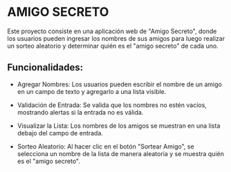 <h1>AMIGO SECRETO</h1>
<p>Este proyecto consiste en una aplicación web de "Amigo Secreto", 
  donde los usuarios pueden ingresar los nombres de sus amigos para 
  luego realizar un sorteo aleatorio y determinar quién es el "amigo 
  secreto" de cada uno.</p>

<h2>Funcionalidades: </h2>

- Agregar Nombres: Los usuarios pueden escribir el nombre de un amigo en un campo de texto y agregarlo a una lista visible.

- Validación de Entrada: Se valida que los nombres no estén vacíos, mostrando alertas si la entrada no es válida.
  
- Visualizar la Lista: Los nombres de los amigos se muestran en una lista debajo del campo de entrada.

- Sorteo Aleatorio: Al hacer clic en el botón "Sortear Amigo", se selecciona un nombre de la lista de manera aleatoria y se muestra quién es el "amigo secreto".
